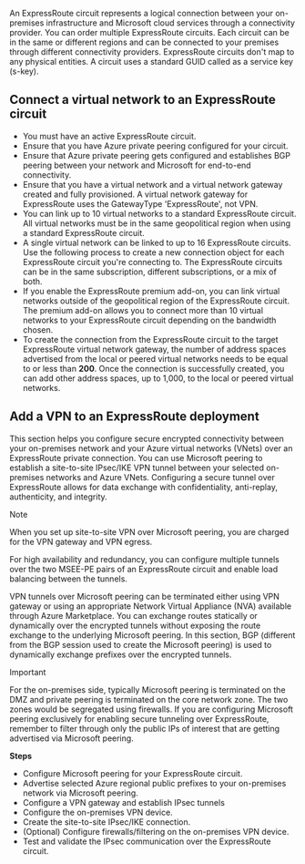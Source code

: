 An ExpressRoute circuit represents a logical connection between your on-premises infrastructure and Microsoft cloud services through a connectivity provider. You can order multiple ExpressRoute circuits. Each circuit can be in the same or different regions and can be connected to your premises through different connectivity providers. ExpressRoute circuits don't map to any physical entities. A circuit uses a standard GUID called as a service key (s-key).

## Connect a virtual network to an ExpressRoute circuit

 -  You must have an active ExpressRoute circuit.
 -  Ensure that you have Azure private peering configured for your circuit.
 -  Ensure that Azure private peering gets configured and establishes BGP peering between your network and Microsoft for end-to-end connectivity.
 -  Ensure that you have a virtual network and a virtual network gateway created and fully provisioned. A virtual network gateway for ExpressRoute uses the GatewayType 'ExpressRoute', not VPN.
 -  You can link up to 10 virtual networks to a standard ExpressRoute circuit. All virtual networks must be in the same geopolitical region when using a standard ExpressRoute circuit.
 -  A single virtual network can be linked to up to 16 ExpressRoute circuits. Use the following process to create a new connection object for each ExpressRoute circuit you're connecting to. The ExpressRoute circuits can be in the same subscription, different subscriptions, or a mix of both.
 -  If you enable the ExpressRoute premium add-on, you can link virtual networks outside of the geopolitical region of the ExpressRoute circuit. The premium add-on allows you to connect more than 10 virtual networks to your ExpressRoute circuit depending on the bandwidth chosen.
 -  To create the connection from the ExpressRoute circuit to the target ExpressRoute virtual network gateway, the number of address spaces advertised from the local or peered virtual networks needs to be equal to or less than **200**. Once the connection is successfully created, you can add other address spaces, up to 1,000, to the local or peered virtual networks.


## Add a VPN to an ExpressRoute deployment

This section helps you configure secure encrypted connectivity between your on-premises network and your Azure virtual networks (VNets) over an ExpressRoute private connection. You can use Microsoft peering to establish a site-to-site IPsec/IKE VPN tunnel between your selected on-premises networks and Azure VNets. Configuring a secure tunnel over ExpressRoute allows for data exchange with confidentiality, anti-replay, authenticity, and integrity.

> [!NOTE]
> When you set up site-to-site VPN over Microsoft peering, you are charged for the VPN gateway and VPN egress.

For high availability and redundancy, you can configure multiple tunnels over the two MSEE-PE pairs of an ExpressRoute circuit and enable load balancing between the tunnels.

VPN tunnels over Microsoft peering can be terminated either using VPN gateway or using an appropriate Network Virtual Appliance (NVA) available through Azure Marketplace. You can exchange routes statically or dynamically over the encrypted tunnels without exposing the route exchange to the underlying Microsoft peering. In this section, BGP (different from the BGP session used to create the Microsoft peering) is used to dynamically exchange prefixes over the encrypted tunnels.

> [!IMPORTANT] 
> For the on-premises side, typically Microsoft peering is terminated on the DMZ and private peering is terminated on the core network zone. The two zones would be segregated using firewalls. If you are configuring Microsoft peering exclusively for enabling secure tunneling over ExpressRoute, remember to filter through only the public IPs of interest that are getting advertised via Microsoft peering.

**Steps**

 -  Configure Microsoft peering for your ExpressRoute circuit.
 -  Advertise selected Azure regional public prefixes to your on-premises network via Microsoft peering.
 -  Configure a VPN gateway and establish IPsec tunnels
 -  Configure the on-premises VPN device.
 -  Create the site-to-site IPsec/IKE connection.
 -  (Optional) Configure firewalls/filtering on the on-premises VPN device.
 -  Test and validate the IPsec communication over the ExpressRoute circuit.
